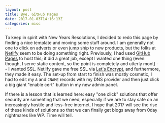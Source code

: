 ```yaml
---
layout: post
title: Bye, GitHub Pages
date: 2017-01-03T14:16:13Z
categories: misc
---
```


To keep in spirit with New Years Resolutions, I decided to redo this page by finding a nice template and moving some stuff around. I am generally not one to click on adverts or even jump ship to new products, but the folks at [Netlify](netlify.com) seem to be doing something right.  Previously, I had used [GitHub Pages](https://pages.github.com/) to host this; it did a great job, except I wanted one thing (even though, I serve static content, so the point is completely and utterly moot) -- I wanted SSL. Netlify gave me free SSL via [Let's Encrypt](https://letsencrypt.org/), and furthermore, they made it easy. The set-up from start to finish was mostly cosmetic, I had to edit my `A` and `CNAME` records with my DNS provider and then just click a big giant "enable cert" button in my new admin panel.

If there is a lesson that is learned here: easy "one click" solutions that offer security are somehting that we need, especially if we are to stay safe on an increasingly hostile and less-free internet. I hope that 2017 will see the rise of these kinds of solutions so that we can finally get blogs away from 0day nightmares like WP. Time will tell.